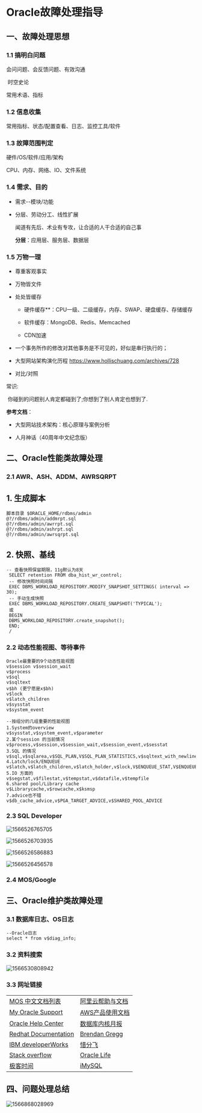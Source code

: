# Oracle故障处理指导



## 一、故障处理思想

### 1.1 搞明白问题

会问问题、会反馈问题、有效沟通

​		时空史论

常用术语、指标

### 1.2 信息收集

常用指标、状态/配置查看、日志、监控工具/软件

### 1.3 故障范围判定

硬件/OS/软件/应用/架构

CPU、内存、网络、IO、文件系统

### 1.4 需求、目的

- 需求--模块/功能

- 分层、劳动分工、线性扩展

  闻道有先后、术业有专攻，让合适的人干合适的自己事

  **分层**：应用层、服务层、数据层

### 1.5 万物一理

- 尊重客观事实

- 万物皆文件

- 处处皆缓存

  - 硬件缓存**：CPU一级、二级缓存，内存、SWAP、硬盘缓存、存储缓存
  
  - 软件缓存：MongoDB、Redis、Memcached
  - CDN加速

- 一个事务所作的修改对其他事务是不可见的，好似是串行执行的；
- 大型网站架构演化历程 https://www.hollischuang.com/archives/728
- 对比/对照 

常识:

​	你碰到的问题别人肯定都碰到了;你想到了别人肯定也想到了.



**参考文档**：

- 大型网站技术架构：核心原理与案例分析

- 人月神话（40周年中文纪念版）

  

## 二、Oracle性能类故障处理

### 2.1 AWR、ASH、ADDM、AWRSQRPT

## 1.  生成脚本

```plsql
脚本目录 $ORACLE_HOME/rdbms/admin
@?/rdbms/admin/addmrpt.sql
@?/rdbms/admin/awrrpt.sql
@?/rdbms/admin/ashrpt.sql
@?/rdbms/admin/awrsqrpt.sql
```

## 2.  快照、基线

```plsql
-- 查看快照保留期限，11g默认为8天
 SELECT retention FROM dba_hist_wr_control;
 -- 修改快照时间间隔
 EXEC DBMS_WORKLOAD_REPOSITORY.MODIFY_SNAPSHOT_SETTINGS( interval => 30);
 -- 手动生成快照
 EXEC DBMS_WORKLOAD_REPOSITORY.CREATE_SNAPSHOT('TYPICAL');
 或
 BEGIN 
 DBMS_WORKLOAD_REPOSITORY.create_snapshot(); 
 END; 
 /
```

### 2.2 动态性能视图、等待事件

```plsql
Oracle最重要的9个动态性能视图
v$session v$session_wait
v$process
v$sql
v$sqltext
v$bh (更宁愿是x$bh)
v$lock
v$latch_children
v$sysstat
v$system_event

--按组分的几组重要的性能视图
1.System的overview
v$sysstat,v$system_event,v$parameter
2.某个session 的当前情况
v$process,v$session,v$session_wait,v$session_event,v$sesstat
3.SQL 的情况
v$sql,v$sqlarea,v$SQL_PLAN,V$SQL_PLAN_STATISTICS,v$sqltext_with_newlines
4.Latch/lock/ENQUEUE
v$latch,v$latch_children,v$latch_holder,v$lock,V$ENQUEUE_STAT,V$ENQUEUE_LOCK,v$locked_object
5.IO 方面的
v$segstat,v$filestat,v$tempstat,v$datafile,v$tempfile
6.shared pool/Library cache
v$Librarycache,v$rowcache,x$ksmsp
7.advice也不错
v$db_cache_advice,v$PGA_TARGET_ADVICE,v$SHARED_POOL_ADVICE
```



### 2.3 SQL Developer

![1566526765705](Oracle故障处理指导.assets/1566526765705.png)

![1566526703935](Oracle故障处理指导.assets/1566526703935.png)

![1566526586883](Oracle故障处理指导.assets/1566526586883.png)

![1566526456578](Oracle故障处理指导.assets/1566526456578.png)

### 2.4 MOS/Google



## 三、Oracle维护类故障处理

### 3.1 数据库日志、OS日志

```plsql
--Oracle日志
select * from v$diag_info;
```

### 3.2 资料搜索

![1566530808942](Oracle故障处理指导.assets/1566530808942.png)

### 3.3 网址链接

|                                                              |                                                              |
| ------------------------------------------------------------ | ------------------------------------------------------------ |
| [MOS 中文文档列表](https://support.oracle.com/epmos/faces/DocumentDisplay?_afrLoop=274652291319490&id=1533057.1&displayIndex=27&_afrWindowMode=0&_adf.ctrl-state=13mq0a0pi9_618#aref_section22) | [阿里云帮助与文档](https://help.aliyun.com/?spm=a2c4g.11186623.201511181.1.qM1Nlp) |
| [My Oracle Support](https://support.oracle.com/epmos/faces/MosIndex.jspx?_afrLoop=185267211786600&_afrWindowMode=0&_adf.ctrl-state=1bnl89ywrk_4) | [AWS产品使用文档](https://aws.amazon.com/cn/documentation/?nc2=h_ql_d&awsm=ql-5) |
| [Oracle Help Center](http://docs.oracle.com/en/)             | [数据库内核月报](http://mysql.taobao.org/monthly/)           |
| [Redhat Documentation](https://access.redhat.com/documentation/en/) | [Brendan Gregg](http://www.brendangregg.com/)                |
| [IBM developerWorks ](http://www.ibm.com/developerworks/cn/) | [惜分飞](http://www.xifenfei.com/)                           |
| [Stack overflow](http://stackoverflow.com/)                  | [Oracle Life](http://www.eygle.com/)                         |
| [极客时间](https://time.geekbang.org/?category=0&sort=2&order=desc) | [iMySQL](http://www.imysql.cn/)                              |

## 四、问题处理总结

![1566868028969](Oracle故障处理指导.assets/1566868028969.png)